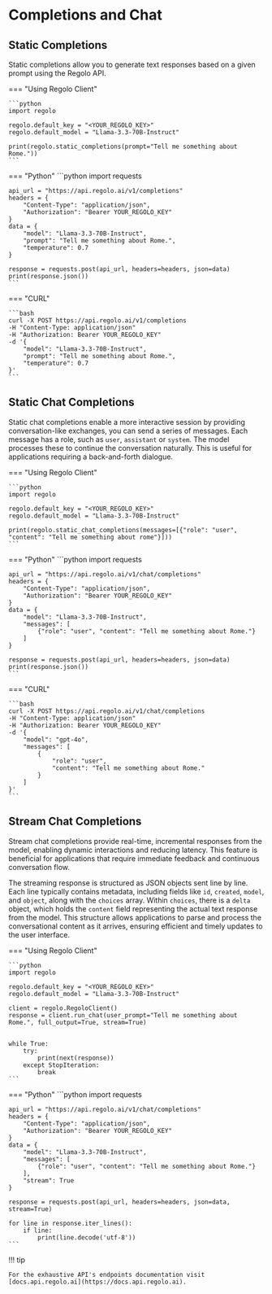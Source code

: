 # Completions and Chat

## Static Completions

Static completions allow you to generate text responses based on a given prompt using the Regolo API.

=== "Using Regolo Client"

    ```python
    import regolo

    regolo.default_key = "<YOUR_REGOLO_KEY>"
    regolo.default_model = "Llama-3.3-70B-Instruct"

    print(regolo.static_completions(prompt="Tell me something about Rome."))
    ```

=== "Python"
    ```python
    import requests

    api_url = "https://api.regolo.ai/v1/completions"
    headers = {
        "Content-Type": "application/json",
        "Authorization": "Bearer YOUR_REGOLO_KEY"
    }
    data = {
        "model": "Llama-3.3-70B-Instruct",
        "prompt": "Tell me something about Rome.",
        "temperature": 0.7
    }

    response = requests.post(api_url, headers=headers, json=data)
    print(response.json())
    ```

=== "CURL"

    ```bash
    curl -X POST https://api.regolo.ai/v1/completions 
    -H "Content-Type: application/json" 
    -H "Authorization: Bearer YOUR_REGOLO_KEY" 
    -d '{
        "model": "Llama-3.3-70B-Instruct",
        "prompt": "Tell me something about Rome.",
        "temperature": 0.7
    }'
    ```

## Static Chat Completions

Static chat completions enable a more interactive session by providing conversation-like exchanges, you can send a series of messages. Each message has a role, such as `user`, `assistant` or `system`. The model processes these to continue the conversation naturally. This is useful for applications requiring a back-and-forth dialogue.

=== "Using Regolo Client"

    ```python
    import regolo

    regolo.default_key = "<YOUR_REGOLO_KEY>"
    regolo.default_model = "Llama-3.3-70B-Instruct"

    print(regolo.static_chat_completions(messages=[{"role": "user", "content": "Tell me something about rome"}]))
    ```

=== "Python"
    ```python
    import requests

    api_url = "https://api.regolo.ai/v1/chat/completions"
    headers = {
        "Content-Type": "application/json",
        "Authorization": "Bearer YOUR_REGOLO_KEY"
    }
    data = {
        "model": "Llama-3.3-70B-Instruct",
        "messages": [
            {"role": "user", "content": "Tell me something about Rome."}
        ]
    }

    response = requests.post(api_url, headers=headers, json=data)
    print(response.json())
    ```

=== "CURL"

    ```bash
    curl -X POST https://api.regolo.ai/v1/chat/completions 
    -H "Content-Type: application/json" 
    -H "Authorization: Bearer YOUR_REGOLO_KEY" 
    -d '{
        "model": "gpt-4o",
        "messages": [
            {
                "role": "user",
                "content": "Tell me something about Rome."
            }
        ]
    }'
    ```

## Stream Chat Completions

Stream chat completions provide real-time, incremental responses from the model, enabling dynamic interactions and reducing latency. This feature is beneficial for applications that require immediate feedback and continuous conversation flow.

The streaming response is structured as JSON objects sent line by line. Each line typically contains metadata, including fields like `id`, `created`, `model`, and `object`, along with the `choices` array. Within `choices`, there is a `delta` object, which holds the `content` field representing the actual text response from the model. This structure allows applications to parse and process the conversational content as it arrives, ensuring efficient and timely updates to the user interface.

=== "Using Regolo Client"

    ```python
    import regolo

    regolo.default_key = "<YOUR_REGOLO_KEY>"
    regolo.default_model = "Llama-3.3-70B-Instruct"

    client = regolo.RegoloClient()
    response = client.run_chat(user_prompt="Tell me something about Rome.", full_output=True, stream=True)


    while True:
        try:
            print(next(response))
        except StopIteration:
            break
    ```

=== "Python"
    ```python
    import requests

    api_url = "https://api.regolo.ai/v1/chat/completions"
    headers = {
        "Content-Type": "application/json",
        "Authorization": "Bearer YOUR_REGOLO_KEY"
    }
    data = {
        "model": "Llama-3.3-70B-Instruct",
        "messages": [
            {"role": "user", "content": "Tell me something about Rome."}
        ],
        "stream": True
    }

    response = requests.post(api_url, headers=headers, json=data, stream=True)

    for line in response.iter_lines():
        if line:
            print(line.decode('utf-8'))
    ```

!!! tip

    For the exhaustive API's endpoints documentation visit [docs.api.regolo.ai](https://docs.api.regolo.ai).